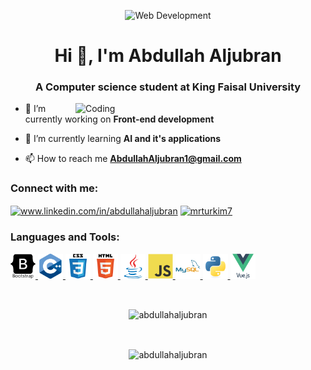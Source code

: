 <p align="center"><img src="https://i.pinimg.com/originals/83/97/3f/83973f12d0d99dc14f122739fd81f6e0.gif" alt="Web Development" class="header-img" width="300"></p>
<h1 align="center">Hi 👋, I'm Abdullah Aljubran</h1>
<h3 align="center">A Computer science student at King Faisal University</h3>
<img align="right" alt="Coding" width="400" src="https://i.pinimg.com/originals/c2/34/ba/c234babb3445ee509569b656ada08cef.gif">



- 🔭 I’m currently working on **Front-end development**

- 🌱 I’m currently learning **AI and it's applications**

- 📫 How to reach me **AbdullahAljubran1@gmail.com**

<h3 align="left">Connect with me:</h3>
<p align="left">
<a href="https://linkedin.com/in/www.linkedin.com/in/abdullahaljubran" target="blank"><img align="center" src="https://raw.githubusercontent.com/rahuldkjain/github-profile-readme-generator/master/src/images/icons/Social/linked-in-alt.svg" alt="www.linkedin.com/in/abdullahaljubran" height="30" width="40" /></a>
<a href="https://twitter.com/ِABHJ34" target="blank"><img align="center" src="https://raw.githubusercontent.com/rahuldkjain/github-profile-readme-generator/master/src/images/icons/Social/twitter.svg" alt="mrturkim7" height="30" width="40" /></a>
</p>

<h3 align="left">Languages and Tools:</h3>
<p align="left"> <a href="https://getbootstrap.com" target="_blank" rel="noreferrer"> <img src="https://raw.githubusercontent.com/devicons/devicon/master/icons/bootstrap/bootstrap-plain-wordmark.svg" alt="bootstrap" width="40" height="40"/> </a> <a href="https://www.w3schools.com/cpp/" target="_blank" rel="noreferrer"> <img src="https://raw.githubusercontent.com/devicons/devicon/master/icons/cplusplus/cplusplus-original.svg" alt="cplusplus" width="40" height="40"/> </a> <a href="https://www.w3schools.com/css/" target="_blank" rel="noreferrer"> <img src="https://raw.githubusercontent.com/devicons/devicon/master/icons/css3/css3-original-wordmark.svg" alt="css3" width="40" height="40"/> </a> <a href="https://www.w3.org/html/" target="_blank" rel="noreferrer"> <img src="https://raw.githubusercontent.com/devicons/devicon/master/icons/html5/html5-original-wordmark.svg" alt="html5" width="40" height="40"/> </a> <a href="https://www.java.com" target="_blank" rel="noreferrer"> <img src="https://raw.githubusercontent.com/devicons/devicon/master/icons/java/java-original.svg" alt="java" width="40" height="40"/> </a> <a href="https://developer.mozilla.org/en-US/docs/Web/JavaScript" target="_blank" rel="noreferrer"> <img src="https://raw.githubusercontent.com/devicons/devicon/master/icons/javascript/javascript-original.svg" alt="javascript" width="40" height="40"/> </a> <a href="https://www.mysql.com/" target="_blank" rel="noreferrer"> <img src="https://raw.githubusercontent.com/devicons/devicon/master/icons/mysql/mysql-original-wordmark.svg" alt="mysql" width="40" height="40"/> </a> <a href="https://www.python.org" target="_blank" rel="noreferrer"> <img src="https://raw.githubusercontent.com/devicons/devicon/master/icons/python/python-original.svg" alt="python" width="40" height="40"/> </a> <a href="https://vuejs.org/" target="_blank" rel="noreferrer"> <img src="https://raw.githubusercontent.com/devicons/devicon/master/icons/vuejs/vuejs-original-wordmark.svg" alt="vuejs" width="40" height="40"/> </a> </p>
</br>
<p align="center"><img align="center" src="https://github-readme-stats.vercel.app/api/top-langs?username=abdullahaljubran&show_icons=true&locale=en&layout=compact" alt="abdullahaljubran" /></p>
</br>
<p align="center"><img align="center" src="https://github-readme-streak-stats.herokuapp.com/?user=abdullahaljubran&" alt="abdullahaljubran" /></p>
